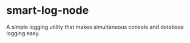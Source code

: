 # smart-log-node
A simple logging utility that makes simultaneous console and database logging easy.

